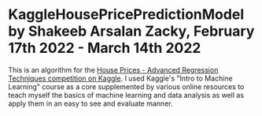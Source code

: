 # KaggleHousePricePredictionModel by Shakeeb Arsalan Zacky, February 17th 2022 - March 14th 2022

This is an algorithm for the [House Prices - Advanced Regression Techniques competition on Kaggle](https://www.kaggle.com/c/house-prices-advanced-regression-techniques).
I used Kaggle's "Intro to Machine Learning" course as a core supplemented by various online resources to teach myself
the basics of machine learning and data analysis as well as apply them in an easy to see and evaluate manner.
